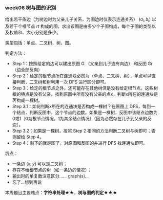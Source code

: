 ### week06 树与图的识别

给出若干条边（为树边时为父亲儿子关系，为图边时仅表示连通关系） $(a_i, b_i)$ 以及若干个根节点 $rt$ 构成的图，求出该图是由多少个子图构成，每个子图的类型以及权值和、大小分别是多少。

类型包括：单点、二叉树、树、图。

判定方法：

- Step 1：按照给定的边可以建出原图 G （父亲到儿子连有向边） 和反图 Gr（边全部反向）
- Step 2：给定的根节点所在连通块必然为（单点、二叉树、树），单点可以直接判断，二叉树和树利用一次 DFS 进行区分即可。
- Step 3：给定的根节点之外，还可能存在其他树但是没有给定根节点，这些树根的特点是没有父亲。找到原图中所有没有父亲的点x，判断x所在的连通块是否构成一棵树。
- Step 3.1：如何判断x所在的连通块是否构成一棵树？在原图上 DFS，每到一个结点，判断反图中，这个节点的边数。如果是一棵树，反图中该结点边数为0或1（0为根节点情况，1为其余结点情况）（因为必然存在儿子到父亲的反边）。
- Step 3.2：如果是一棵树，按照 Step 2 相同的方法判断二叉树与树即可；否则留给 Step 4。
- Step 4：剩下的就是图了，对原图和反图的并进行 DFS 找连通块即可。

坑点：

- 一条边 $(x, y)$ 可以是二叉树；
- 存在不给根节点的树（如一条边的情况）；
- 输出时的单复数注意区分…… graph(s)...
- 忘了…想到再说

本周题目主要难点：**字符串处理★★**，**树与图的判定★★★**







